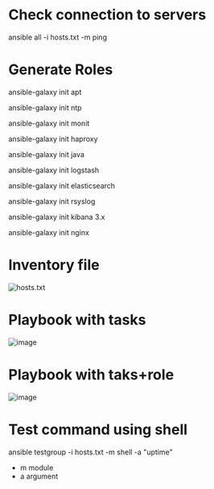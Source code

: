 
# Check connection to servers
ansible all -i hosts.txt -m ping



# Generate Roles
ansible-galaxy init apt 

ansible-galaxy init ntp 

ansible-galaxy init monit 

ansible-galaxy init haproxy 
 
ansible-galaxy init java

ansible-galaxy init logstash

ansible-galaxy init elasticsearch

ansible-galaxy init rsyslog

ansible-galaxy init kibana 3.x

ansible-galaxy init nginx





# Inventory file
![hosts.txt](https://user-images.githubusercontent.com/49572117/116903359-fac68580-ac44-11eb-97cd-48b8ad618794.png)

# Playbook with tasks
![image](https://user-images.githubusercontent.com/49572117/116903826-9952e680-ac45-11eb-853c-8c2f116dd91c.png)
# Playbook with taks+role
![image](https://user-images.githubusercontent.com/49572117/116907482-4def0700-ac4a-11eb-92bd-e0a081bc178c.png)


# Test command using shell
ansible testgroup -i hosts.txt -m shell -a "uptime"

- m module
- a argument
